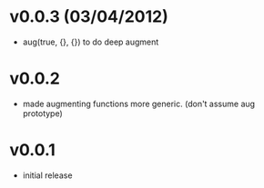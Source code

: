 # v0.0.3 (03/04/2012)
- aug(true, {}, {}) to do deep augment
# v0.0.2
- made augmenting functions more generic. (don't assume aug prototype)
# v0.0.1
- initial release
